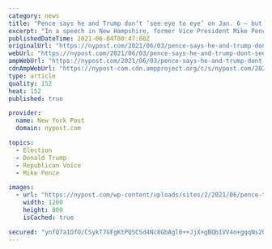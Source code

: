 ```yaml
---
category: news
title: "Pence says he and Trump don’t ‘see eye to eye’ on Jan. 6 — but GOP ‘must move forward’"
excerpt: "In a speech in New Hampshire, former Vice President Mike Pence urged Republicans to move forward following the Capitol riot."
publishedDateTime: 2021-06-04T00:47:00Z
originalUrl: "https://nypost.com/2021/06/03/pence-says-he-and-trump-dont-see-eye-to-eye-on-jan-6/"
webUrl: "https://nypost.com/2021/06/03/pence-says-he-and-trump-dont-see-eye-to-eye-on-jan-6/"
ampWebUrl: "https://nypost.com/2021/06/03/pence-says-he-and-trump-dont-see-eye-to-eye-on-jan-6/amp/"
cdnAmpWebUrl: "https://nypost-com.cdn.ampproject.org/c/s/nypost.com/2021/06/03/pence-says-he-and-trump-dont-see-eye-to-eye-on-jan-6/amp/"
type: article
quality: 152
heat: 152
published: true

provider:
  name: New York Post
  domain: nypost.com

topics:
  - Election
  - Donald Trump
  - Republican Voice
  - Mike Pence

images:
  - url: "https://nypost.com/wp-content/uploads/sites/2/2021/06/pence-trump-206.jpg?quality=90&strip=all&w=1200"
    width: 1200
    height: 800
    isCached: true

secured: "ynfQ7a1DfO/CSykT7GFgKtPQSCSd4Nc8GbAgl0++JjX+gBQbIVV4o+gqqNs2QgMVjL4GCN4ST+4JkPCfygyGh5uE9hsuPqswxC4A7hiOSBA57JWWTcUpTo5DPUWJJGyHmAi1UZ9nfB2CElQk+kS+6GDISyKhpdcv80O+9GslkoqvJx1ITUuSBer+yAvrLWfn/ZAV8jlnSXR7a9Ioyubbj5vCsHUBisynBqM1vcXRgH1orOz3wd9olRPxH9XYrwzNx4zrbHt+vFrVdyMVA33vr0rFi+oASKHgyxorjjPzX1o0+za1WiEobiQIi+uhcQvHFJEgIRijbB2T0d3As/YIcfdiytPiFrG97aFz4dnO7Wo=;416vTnysoQBZv0tuWTtH1g=="
---
```


